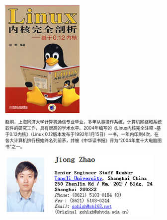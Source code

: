 ![img.png](img%2Fimg.png)

赵炯，上海同济大学计算机通信专业毕业，多年从事操作系统，计算机网络和系统软件的研究工作，具有很高的学术水平。2004年编写的《Linux内核完全注释 -基于0.12内核》（Linux 0.12版本发布于1992年1月15日）一书，一年内印刷4次，在各大计算机排行榜始终名列前茅，并被《中华读书报》评为“2004年度十大电脑图书”之一。

![img.png](img/作者图片.png)